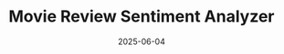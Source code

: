 ---
layout: default
modal-id: 4
date: 2025-06-04
img: PrPh.png
alt: image-alt
title: Movie Review Sentiment Analyzer
project-date: 2024
category: Python & scikit-learn
description: <p>This project analyzes movie reviews using a sentiment analysis model built with scikit-learn. It was a fun experiment in natural language processing and machine learning.</p>
---